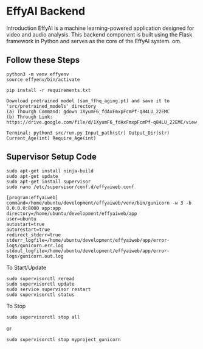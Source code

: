 # EffyAI Backend

Introduction
EffyAI is a machine learning-powered application designed for video and audio analysis. 
This backend component is built using the Flask framework in Python and serves as the core of the EffyAI system.
om.

## Follow these Steps

``````
python3 -m venv effyenv
source effyenv/bin/activate
``````
``````
pip install -r requirements.txt
``````
``````
Download pretrained model (sam_ffhq_aging.pt) and save it to 'src/pretrained_models' directory
(a) Thourgh Command: gdown 1XyumF6_fdAxFmxpFcmPf-q84LU_22EMC
(b) Through Link: https://drive.google.com/file/d/1XyumF6_fdAxFmxpFcmPf-q84LU_22EMC/view
``````
``````
Terminal: python3 src/run.py Input_path(str) Output_Dir(str) Current_Age(int) Require_Age(int)
``````

## Supervisor Setup Code
```
sudo apt-get install ninja-build
sudo apt-get update
sudo apt-get install supervisor
sudo nano /etc/supervisor/conf.d/effyaiweb.conf
```
```
[program:effyaiweb]
command=/home/ubuntu/development/effyaiweb/venv/bin/gunicorn -w 3 -b 0.0.0.0:8000 app:app
directory=/home/ubuntu/development/effyaiweb/app
user=ubuntu
autostart=true
autorestart=true
redirect_stderr=true
stderr_logfile=/home/ubuntu/development/effyaiweb/app/error-logs/gunicorn.err.log
stdout_logfile=/home/ubuntu/development/effyaiweb/app/error-logs/gunicorn.out.log
```
To Start/Update
```
sudo supervisorctl reread
sudo supervisorctl update
sudo service supervisor restart
sudo supervisorctl status
```
To Stop
```
sudo supervisorctl stop all
```
or
```
sudo supervisorctl stop myproject_gunicorn
```